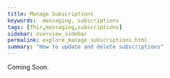 ```yaml
---
title: Manage Subscriptions
keywords:  messaging, subscriptions
tags: [fhir,messaging,subscriptions]
sidebar: overview_sidebar
permalink: explore_manage_subscriptions.html
summary: "How to update and delete subscriptions"
---
```


Coming Soon.


